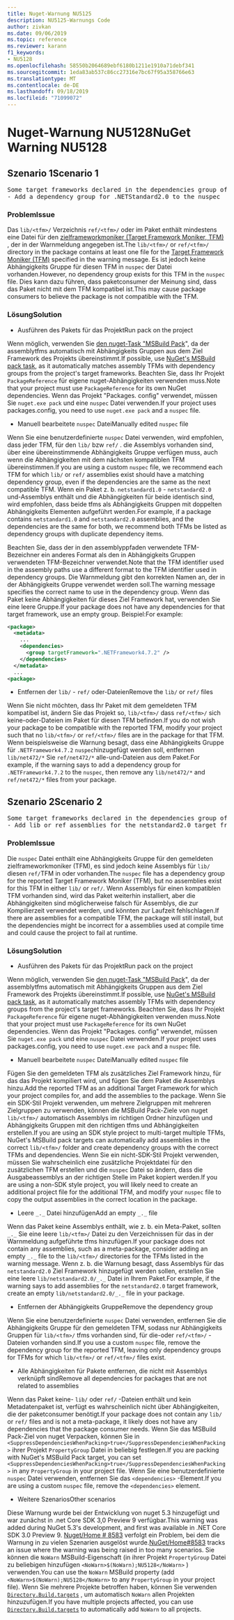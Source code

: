 ```yaml
---
title: Nuget-Warnung NU5125
description: NU5125-Warnungs Code
author: zivkan
ms.date: 09/06/2019
ms.topic: reference
ms.reviewer: karann
f1_keywords:
- NU5128
ms.openlocfilehash: 58550b2064689ebf6180b1211e1910a71debf341
ms.sourcegitcommit: 1eda83ab537c86cc27316e7bc67f95a358766e63
ms.translationtype: MT
ms.contentlocale: de-DE
ms.lasthandoff: 09/18/2019
ms.locfileid: "71099072"
---
```

# <a name="nuget-warning-nu5128"></a><span data-ttu-id="148fc-103">Nuget-Warnung NU5128</span><span class="sxs-lookup"><span data-stu-id="148fc-103">NuGet Warning NU5128</span></span>

## <a name="scenario-1"></a><span data-ttu-id="148fc-104">Szenario 1</span><span class="sxs-lookup"><span data-stu-id="148fc-104">Scenario 1</span></span>

<pre>Some target frameworks declared in the dependencies group of the nuspec and the lib/ref folder do not have exact matches in the other location. Consult the list of actions below:
- Add a dependency group for .NETStandard2.0 to the nuspec</pre>

### <a name="issue"></a><span data-ttu-id="148fc-105">Problem</span><span class="sxs-lookup"><span data-stu-id="148fc-105">Issue</span></span>

<span data-ttu-id="148fc-106">Das `lib/<tfm>/` Verzeichnis `ref/<tfm>/` oder im Paket enthält mindestens eine Datei für den [zielframeworkmoniker (Target Framework Moniker, TFM)](../target-frameworks.md) , der in der Warnmeldung angegeben ist.</span><span class="sxs-lookup"><span data-stu-id="148fc-106">The `lib/<tfm>/` or `ref/<tfm>/` directory in the package contains at least one file for the [Target Framework Moniker (TFM)](../target-frameworks.md) specified in the warning message.</span></span> <span data-ttu-id="148fc-107">Es ist jedoch keine Abhängigkeits Gruppe für diesen TFM in `nuspec` der Datei vorhanden.</span><span class="sxs-lookup"><span data-stu-id="148fc-107">However, no dependency group exists for this TFM in the `nuspec` file.</span></span> <span data-ttu-id="148fc-108">Dies kann dazu führen, dass paketconsumer der Meinung sind, dass das Paket nicht mit dem TFM kompatibel ist.</span><span class="sxs-lookup"><span data-stu-id="148fc-108">This may cause package consumers to believe the package is not compatible with the TFM.</span></span>

### <a name="solution"></a><span data-ttu-id="148fc-109">Lösung</span><span class="sxs-lookup"><span data-stu-id="148fc-109">Solution</span></span>

* <span data-ttu-id="148fc-110">Ausführen des Pakets für das Projekt</span><span class="sxs-lookup"><span data-stu-id="148fc-110">Run pack on the project</span></span>

<span data-ttu-id="148fc-111">Wenn möglich, verwenden Sie [den nuget-Task "MSBuild Pack](../msbuild-targets.md)", da der assemblytfms automatisch mit Abhängigkeits Gruppen aus dem Ziel Framework des Projekts übereinstimmt.</span><span class="sxs-lookup"><span data-stu-id="148fc-111">If possible, use [NuGet's MSBuild pack task](../msbuild-targets.md), as it automatically matches assembly TFMs with dependency groups from the project's target frameworks.</span></span> <span data-ttu-id="148fc-112">Beachten Sie, dass Ihr Projekt `PackageReference` für eigene nuget-Abhängigkeiten verwenden muss.</span><span class="sxs-lookup"><span data-stu-id="148fc-112">Note that your project must use `PackageReference` for its own NuGet dependencies.</span></span> <span data-ttu-id="148fc-113">Wenn das Projekt "Packages. config" verwendet, müssen Sie `nuget.exe pack` und eine `nuspec` Datei verwenden.</span><span class="sxs-lookup"><span data-stu-id="148fc-113">If your project uses packages.config, you need to use `nuget.exe pack` and a `nuspec` file.</span></span>

* <span data-ttu-id="148fc-114">Manuell bearbeitete `nuspec` Datei</span><span class="sxs-lookup"><span data-stu-id="148fc-114">Manually edited `nuspec` file</span></span>

<span data-ttu-id="148fc-115">Wenn Sie eine benutzerdefinierte `nuspec` Datei verwenden, wird empfohlen, dass jeder TFM, für den `lib/` bzw `ref/` . die Assemblys vorhanden sind, über eine übereinstimmende Abhängigkeits Gruppe verfügen muss, auch wenn die Abhängigkeiten mit dem nächsten kompatiblen TFM übereinstimmen.</span><span class="sxs-lookup"><span data-stu-id="148fc-115">If you are using a custom `nuspec` file, we recommend each TFM for which `lib/` or `ref/` assemblies exist should have a matching dependency group, even if the dependencies are the same as the next compatible TFM.</span></span> <span data-ttu-id="148fc-116">Wenn ein Paket z. b. `netstandard1.0` - `netstandard2.0` und-Assemblys enthält und die Abhängigkeiten für beide identisch sind, wird empfohlen, dass beide tfms als Abhängigkeits Gruppen mit doppelten Abhängigkeits Elementen aufgeführt werden.</span><span class="sxs-lookup"><span data-stu-id="148fc-116">For example, if a package contains `netstandard1.0` and `netstandard2.0` assemblies, and the dependencies are the same for both, we recommend both TFMs be listed as dependency groups with duplicate dependency items.</span></span>

<span data-ttu-id="148fc-117">Beachten Sie, dass der in den assemblyppfaden verwendete TFM-Bezeichner ein anderes Format als den in Abhängigkeits Gruppen verwendeten TFM-Bezeichner verwendet.</span><span class="sxs-lookup"><span data-stu-id="148fc-117">Note that the TFM identifier used in the assembly paths use a different format to the TFM identifier used in dependency groups.</span></span> <span data-ttu-id="148fc-118">Die Warnmeldung gibt den korrekten Namen an, der in der Abhängigkeits Gruppe verwendet werden soll.</span><span class="sxs-lookup"><span data-stu-id="148fc-118">The warning message specifies the correct name to use in the dependency group.</span></span> <span data-ttu-id="148fc-119">Wenn das Paket keine Abhängigkeiten für dieses Ziel Framework hat, verwenden Sie eine leere Gruppe.</span><span class="sxs-lookup"><span data-stu-id="148fc-119">If your package does not have any dependencies for that target framework, use an empty group.</span></span> <span data-ttu-id="148fc-120">Beispiel:</span><span class="sxs-lookup"><span data-stu-id="148fc-120">For example:</span></span>

```xml
<package>
  <metadata>
    ...
    <dependencies>
      <group targetFramework=".NETFramework4.7.2" />
    </dependencies>
  </metadata>
  ...
<package>
```

* <span data-ttu-id="148fc-121">Entfernen der `lib/` - `ref/` oder-Dateien</span><span class="sxs-lookup"><span data-stu-id="148fc-121">Remove the `lib/` or `ref/` files</span></span>

<span data-ttu-id="148fc-122">Wenn Sie nicht möchten, dass Ihr Paket mit dem gemeldeten TFM kompatibel ist, ändern Sie das Projekt so, `lib/<tfm>/` dass `ref/<tfm>/` sich keine-oder-Dateien im Paket für diesen TFM befinden.</span><span class="sxs-lookup"><span data-stu-id="148fc-122">If you do not wish your package to be compatible with the reported TFM, modify your project such that no `lib/<tfm>/` or `ref/<tfm>/` files are in the package for that TFM.</span></span> <span data-ttu-id="148fc-123">Wenn beispielsweise die Warnung besagt, dass eine Abhängigkeits Gruppe für `.NETFramework4.7.2` `nuspec`hinzugefügt werden soll, entfernen `lib/net472/*` Sie `ref/net472/*` alle-und-Dateien aus dem Paket.</span><span class="sxs-lookup"><span data-stu-id="148fc-123">For example, if the warning says to add a dependency group for `.NETFramework4.7.2` to the `nuspec`, then remove any `lib/net472/*` and `ref/net472/*` files from your package.</span></span>

## <a name="scenario-2"></a><span data-ttu-id="148fc-124">Szenario 2</span><span class="sxs-lookup"><span data-stu-id="148fc-124">Scenario 2</span></span>

<pre>Some target frameworks declared in the dependencies group of the nuspec and the lib/ref folder do not have exact matches in the other location. Consult the list of actions below:
- Add lib or ref assemblies for the netstandard2.0 target framework</pre>

### <a name="issue"></a><span data-ttu-id="148fc-125">Problem</span><span class="sxs-lookup"><span data-stu-id="148fc-125">Issue</span></span>

<span data-ttu-id="148fc-126">Die `nuspec` Datei enthält eine Abhängigkeits Gruppe für den gemeldeten zielframeworkmoniker (TFM), es sind jedoch keine Assemblys für `lib/` diesen `ref/`TFM in oder vorhanden.</span><span class="sxs-lookup"><span data-stu-id="148fc-126">The `nuspec` file has a dependency group for the reported Target Framework Moniker (TFM), but no assemblies exist for this TFM in either `lib/` or `ref/`.</span></span> <span data-ttu-id="148fc-127">Wenn Assemblys für einen kompatiblen TFM vorhanden sind, wird das Paket weiterhin installiert, aber die Abhängigkeiten sind möglicherweise falsch für Assemblys, die zur Kompilierzeit verwendet werden, und könnten zur Laufzeit fehlschlagen.</span><span class="sxs-lookup"><span data-stu-id="148fc-127">If there are assemblies for a compatible TFM, the package will still install, but the dependencies might be incorrect for a assemblies used at compile time and could cause the project to fail at runtime.</span></span>

### <a name="solution"></a><span data-ttu-id="148fc-128">Lösung</span><span class="sxs-lookup"><span data-stu-id="148fc-128">Solution</span></span>

* <span data-ttu-id="148fc-129">Ausführen des Pakets für das Projekt</span><span class="sxs-lookup"><span data-stu-id="148fc-129">Run pack on the project</span></span>

<span data-ttu-id="148fc-130">Wenn möglich, verwenden Sie [den nuget-Task "MSBuild Pack](../msbuild-targets.md)", da der assemblytfms automatisch mit Abhängigkeits Gruppen aus dem Ziel Framework des Projekts übereinstimmt.</span><span class="sxs-lookup"><span data-stu-id="148fc-130">If possible, use [NuGet's MSBuild pack task](../msbuild-targets.md), as it automatically matches assembly TFMs with dependency groups from the project's target frameworks.</span></span> <span data-ttu-id="148fc-131">Beachten Sie, dass Ihr Projekt `PackageReference` für eigene nuget-Abhängigkeiten verwenden muss.</span><span class="sxs-lookup"><span data-stu-id="148fc-131">Note that your project must use `PackageReference` for its own NuGet dependencies.</span></span> <span data-ttu-id="148fc-132">Wenn das Projekt "Packages. config" verwendet, müssen Sie `nuget.exe pack` und eine `nuspec` Datei verwenden.</span><span class="sxs-lookup"><span data-stu-id="148fc-132">If your project uses packages.config, you need to use `nuget.exe pack` and a `nuspec` file.</span></span>

* <span data-ttu-id="148fc-133">Manuell bearbeitete `nuspec` Datei</span><span class="sxs-lookup"><span data-stu-id="148fc-133">Manually edited `nuspec` file</span></span>

<span data-ttu-id="148fc-134">Fügen Sie den gemeldeten TFM als zusätzliches Ziel Framework hinzu, für das das Projekt kompiliert wird, und fügen Sie dem Paket die Assemblys hinzu.</span><span class="sxs-lookup"><span data-stu-id="148fc-134">Add the reported TFM as an additional Target Framework for which your project compiles for, and add the assemblies to the package.</span></span> <span data-ttu-id="148fc-135">Wenn Sie ein SDK-Stil Projekt verwenden, um mehrere Zielgruppen mit mehreren Zielgruppen zu verwenden, können die MSBuild Pack-Ziele von nuget `lib/<tfm>/` automatisch Assemblys im richtigen Ordner hinzufügen und Abhängigkeits Gruppen mit den richtigen tfms und Abhängigkeiten erstellen.</span><span class="sxs-lookup"><span data-stu-id="148fc-135">If you are using an SDK style project to multi-target multiple TFMs, NuGet's MSBuild pack targets can automatically add assemblies in the correct `lib/<tfm>/` folder and create dependency groups with the correct TFMs and dependencies.</span></span> <span data-ttu-id="148fc-136">Wenn Sie ein nicht-SDK-Stil Projekt verwenden, müssen Sie wahrscheinlich eine zusätzliche Projektdatei für den zusätzlichen TFM erstellen und die `nuspec` Datei so ändern, dass die Ausgabeassemblys an der richtigen Stelle im Paket kopiert werden.</span><span class="sxs-lookup"><span data-stu-id="148fc-136">If you are using a non-SDK style project, you will likely need to create an additional project file for the additional TFM, and modify your `nuspec` file to copy the output assemblies in the correct location in the package.</span></span>

* <span data-ttu-id="148fc-137">Leere `_._` Datei hinzufügen</span><span class="sxs-lookup"><span data-stu-id="148fc-137">Add an empty `_._` file</span></span>

<span data-ttu-id="148fc-138">Wenn das Paket keine Assemblys enthält, wie z. b. ein Meta-Paket, sollten `_._` Sie eine leere `lib/<tfm>/` Datei zu den Verzeichnissen für das in der Warnmeldung aufgeführte tfms hinzufügen.</span><span class="sxs-lookup"><span data-stu-id="148fc-138">If your package does not contain any assemblies, such as a meta-package, consider adding an empty `_._` file to the `lib/<tfm>/` directories for the TFMs listed in the warning message.</span></span> <span data-ttu-id="148fc-139">Wenn z. b. die Warnung besagt, dass Assemblys für das `netstandard2.0` Ziel Framework hinzugefügt werden sollen, erstellen Sie eine leere `lib/netstandard2.0/_._` Datei in Ihrem Paket.</span><span class="sxs-lookup"><span data-stu-id="148fc-139">For example, if the warning says to add assemblies for the `netstandard2.0` target framework, create an empty `lib/netstandard2.0/_._` file in your package.</span></span>

* <span data-ttu-id="148fc-140">Entfernen der Abhängigkeits Gruppe</span><span class="sxs-lookup"><span data-stu-id="148fc-140">Remove the dependency group</span></span>

<span data-ttu-id="148fc-141">Wenn Sie eine benutzerdefinierte `nuspec` Datei verwenden, entfernen Sie die Abhängigkeits Gruppe für den gemeldeten TFM, sodass nur Abhängigkeits Gruppen für `lib/<tfm>/` tfms vorhanden sind, für die-oder `ref/<tfm>/` -Dateien vorhanden sind.</span><span class="sxs-lookup"><span data-stu-id="148fc-141">If you use a custom `nuspec` file, remove the dependency group for the reported TFM, leaving only dependency groups for TFMs for which `lib/<tfm>/` or `ref/<tfm>/` files exist.</span></span>

* <span data-ttu-id="148fc-142">Alle Abhängigkeiten für Pakete entfernen, die nicht mit Assemblys verknüpft sind</span><span class="sxs-lookup"><span data-stu-id="148fc-142">Remove all dependencies for packages that are not related to assemblies</span></span>

<span data-ttu-id="148fc-143">Wenn das Paket keine- `lib/` oder `ref/` -Dateien enthält und kein Metadatenpaket ist, verfügt es wahrscheinlich nicht über Abhängigkeiten, die der paketconsumer benötigt.</span><span class="sxs-lookup"><span data-stu-id="148fc-143">If your package does not contain any `lib/` or `ref/` files and is not a meta-package, it likely does not have any dependencies that the package consumer needs.</span></span> <span data-ttu-id="148fc-144">Wenn Sie das MSBuild Pack-Ziel von nuget Verpacken, können Sie in `<SuppressDependenciesWhenPacking>true</SuppressDependenciesWhenPacking>` ihrer Projekt `PropertyGroup` Datei in beliebig festlegen.</span><span class="sxs-lookup"><span data-stu-id="148fc-144">If you are packing with NuGet's MSBuild Pack target, you can set `<SuppressDependenciesWhenPacking>true</SuppressDependenciesWhenPacking>` in any `PropertyGroup` in your project file.</span></span> <span data-ttu-id="148fc-145">Wenn Sie eine benutzerdefinierte `nuspec` Datei verwenden, entfernen Sie das `<dependencies>` -Element.</span><span class="sxs-lookup"><span data-stu-id="148fc-145">If you are using a custom `nuspec` file, remove the `<dependencies>` element.</span></span>

* <span data-ttu-id="148fc-146">Weitere Szenarios</span><span class="sxs-lookup"><span data-stu-id="148fc-146">Other scenarios</span></span>

<span data-ttu-id="148fc-147">Diese Warnung wurde bei der Entwicklung von nuget 5.3 hinzugefügt und war zunächst in .net Core SDK 3,0 Preview 9 verfügbar.</span><span class="sxs-lookup"><span data-stu-id="148fc-147">This warning was added during NuGet 5.3's development, and first was available in .NET Core SDK 3.0 Preview 9.</span></span> <span data-ttu-id="148fc-148">[Nuget/Home # 8583](https://github.com/nuget/home/issues/8583) verfolgt ein Problem, bei dem die Warnung in zu vielen Szenarien ausgelöst wurde.</span><span class="sxs-lookup"><span data-stu-id="148fc-148">[NuGet/Home#8583](https://github.com/nuget/home/issues/8583) tracks an issue where the warning was being raised in too many scenarios.</span></span> <span data-ttu-id="148fc-149">Sie können die `NoWarn` MSBuild-Eigenschaft (in ihrer Projekt `PropertyGroup` Datei zu beliebigen hinzufügen `<NoWarn>$(NoWarn);NU5128</NoWarn>` ) verwenden.</span><span class="sxs-lookup"><span data-stu-id="148fc-149">You can use the `NoWarn` MSBuild property (add `<NoWarn>$(NoWarn);NU5128</NoWarn>` to any `PropertyGroup` in your project file).</span></span> <span data-ttu-id="148fc-150">Wenn Sie mehrere Projekte betroffen haben, können Sie verwenden [`Directory.Build.targets`](/visualstudio/msbuild/customize-your-build) , um automatisch `NoWarn` allen Projekten hinzuzufügen.</span><span class="sxs-lookup"><span data-stu-id="148fc-150">If you have multiple projects affected, you can use [`Directory.Build.targets`](/visualstudio/msbuild/customize-your-build) to automatically add `NoWarn` to all projects.</span></span>
